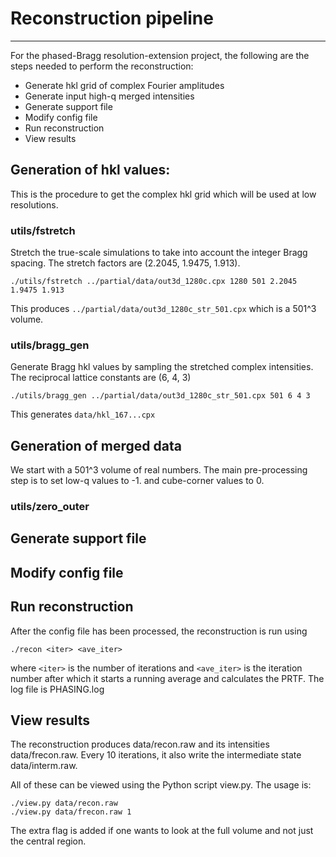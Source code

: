 # Reconstruction pipeline
* * *

For the phased-Bragg resolution-extension project, the following are the steps 
needed to perform the reconstruction:

* Generate hkl grid of complex Fourier amplitudes
* Generate input high-q merged intensities
* Generate support file
* Modify config file
* Run reconstruction
* View results

## Generation of hkl values:
This is the procedure to get the complex hkl grid which will be used at low 
resolutions.

### utils/fstretch
Stretch the true-scale simulations to take into account the integer Bragg 
spacing. The stretch factors are (2.2045, 1.9475, 1.913).

	./utils/fstretch ../partial/data/out3d_1280c.cpx 1280 501 2.2045 1.9475 1.913

This produces `../partial/data/out3d_1280c_str_501.cpx` which is a 501^3 volume.

### utils/bragg_gen
Generate Bragg hkl values by sampling the stretched complex intensities. The 
reciprocal lattice constants are (6, 4, 3)

	./utils/bragg_gen ../partial/data/out3d_1280c_str_501.cpx 501 6 4 3

This generates `data/hkl_167...cpx`

## Generation of merged data
We start with a 501^3 volume of real numbers. The main pre-processing step is 
to set low-q values to -1. and cube-corner values to 0. 

### utils/zero_outer

## Generate support file

## Modify config file

## Run reconstruction
After the config file has been processed, the reconstruction is run using

	./recon <iter> <ave_iter>

where `<iter>` is the number of iterations and `<ave_iter>` is the iteration 
number after which it starts a running average and calculates the PRTF. The 
log file is PHASING.log

## View results
The reconstruction produces data/recon.raw and its intensities data/frecon.raw.
Every 10 iterations, it also write the intermediate state data/interm.raw.

All of these can be viewed using the Python script view.py. The usage is:

	./view.py data/recon.raw
	./view.py data/frecon.raw 1

The extra flag is added if one wants to look at the full volume and not just 
the central region.
